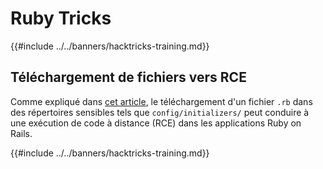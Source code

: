 # Ruby Tricks

{{#include ../../banners/hacktricks-training.md}}

## Téléchargement de fichiers vers RCE

Comme expliqué dans [cet article](https://www.offsec.com/blog/cve-2024-46986/), le téléchargement d'un fichier `.rb` dans des répertoires sensibles tels que `config/initializers/` peut conduire à une exécution de code à distance (RCE) dans les applications Ruby on Rails.

{{#include ../../banners/hacktricks-training.md}}
